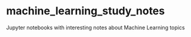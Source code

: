 # machine_learning_study_notes
Jupyter notebooks with interesting notes about Machine Learning topics
